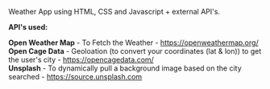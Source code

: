 Weather App using HTML, CSS and Javascript + external API's.

**API's used:**

**Open Weather Map** - To Fetch the Weather - https://openweathermap.org/ <br>
**Open Cage Data** - Geoloation (to convert your coordinates (lat & lon)) to get the user's city - https://opencagedata.com/ <br>
**Unsplash** - To dynamically pull a background image based on the city searched - https://source.unsplash.com <br>

